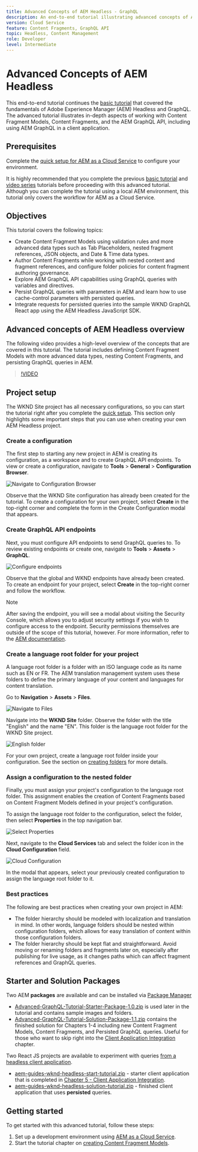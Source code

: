 ```yaml
---
title: Advanced Concepts of AEM Headless - GraphQL
description: An end-to-end tutorial illustrating advanced concepts of Adobe Experience Manager (AEM) GraphQL APIs.
version: Cloud Service
feature: Content Fragments, GraphQL API
topic: Headless, Content Management
role: Developer
level: Intermediate
---
```

# Advanced Concepts of AEM Headless

This end-to-end tutorial continues the [basic tutorial](../multi-step/overview.md) that covered the fundamentals of Adobe Experience Manager (AEM) Headless and GraphQL. The advanced tutorial illustrates in-depth aspects of working with Content Fragment Models, Content Fragments, and the AEM GraphQL API, including using AEM GraphQL in a client application.

## Prerequisites

Complete the [quick setup for AEM as a Cloud Service](../quick-setup/cloud-service.md) to configure your environment.

It is highly recommended that you complete the previous [basic tutorial](../multi-step/overview.md) and [video series](../video-series/modeling-basics.md) tutorials before proceeding with this advanced tutorial. Although you can complete the tutorial using a local AEM environment, this tutorial only covers the workflow for AEM as a Cloud Service.

## Objectives

This tutorial covers the following topics:

* Create Content Fragment Models using validation rules and more advanced data types such as Tab Placeholders, nested fragment references, JSON objects, and Date & Time data types.
* Author Content Fragments while working with nested content and fragment references, and configure folder policies for content fragment authoring governance.
* Explore AEM GraphQL API capabilities using GraphQL queries with variables and directives.
* Persist GraphQL queries with parameters in AEM and learn how to use cache-control parameters with persisted queries.
* Integrate requests for persisted queries into the sample WKND GraphQL React app using the AEM Headless JavaScript SDK.

## Advanced concepts of AEM Headless overview

The following video provides a high-level overview of the concepts that are covered in this tutorial. The tutorial includes defining Content Fragment Models with more advanced data types, nesting Content Fragments, and persisting GraphQL queries in AEM.

>[!VIDEO](https://video.tv.adobe.com/v/340035/?quality=12&learn=on)

## Project setup

The WKND Site project has all necessary configurations, so you can start the tutorial right after you complete the [quick setup](../quick-setup/cloud-service.md). This section only highlights some important steps that you can use when creating your own AEM Headless project.

### Create a configuration

The first step to starting any new project in AEM is creating its configuration, as a workspace and to create GraphQL API endpoints. To view or create a configuration, navigate to **Tools** > **General** > **Configuration Browser**.

![Navigate to Configuration Browser](assets/overview/create-configuration.png)

Observe that the WKND Site configuration has already been created for the tutorial. To create a configuration for your own project, select **Create** in the top-right corner and complete the form in the Create Configuration modal that appears.

### Create GraphQL API endpoints

Next, you must configure API endpoints to send GraphQL queries to. To review existing endpoints or create one, navigate to **Tools** > **Assets** > **GraphQL**.

![Configure endpoints](assets/overview/endpoints.png)

Observe that the global and WKND endpoints have already been created. To create an endpoint for your project, select **Create** in the top-right corner and follow the workflow.

>[!NOTE]
>
> After saving the endpoint, you will see a modal about visiting the Security Console, which allows you to adjust security settings if you wish to configure access to the endpoint. Security permissions themselves are outside of the scope of this tutorial, however. For more information, refer to the [AEM documentation](https://experienceleague.adobe.com/docs/experience-manager-64/administering/security/security.html).

### Create a language root folder for your project

A language root folder is a folder with an ISO language code as its name such as EN or FR. The AEM translation management system uses these folders to define the primary language of your content and languages for content translation.

Go to **Navigation** > **Assets** > **Files**.

![Navigate to Files](assets/overview/files.png)

Navigate into the **WKND Site** folder. Observe the folder with the title "English" and the name "EN". This folder is the language root folder for the WKND Site project.

![English folder](assets/overview/english.png)

For your own project, create a language root folder inside your configuration. See the section on [creating folders](/help/headless-tutorial/graphql/advanced-graphql/author-content-fragments.md#create-folders) for more details.

### Assign a configuration to the nested folder

Finally, you must assign your project's configuration to the language root folder. This assignment enables the creation of Content Fragments based on Content Fragment Models defined in your project's configuration.

To assign the language root folder to the configuration, select the folder, then select **Properties** in the top navigation bar.

![Select Properties](assets/overview/properties.png)

Next, navigate to the **Cloud Services** tab and select the folder icon in the **Cloud Configuration** field.

![Cloud Configuration](assets/overview/cloud-conf.png)

In the modal that appears, select your previously created configuration to assign the language root folder to it.

### Best practices

The following are best practices when creating your own project in AEM:

* The folder hierarchy should be modeled with localization and translation in mind. In other words, language folders should be nested within configuration folders, which allows for easy translation of content within those configuration folders.
* The folder hierarchy should be kept flat and straightforward. Avoid moving or renaming folders and fragments later on, especially after publishing for live usage, as it changes paths which can affect fragment references and GraphQL queries.

## Starter and Solution Packages

Two AEM **packages** are available and can be installed via [Package Manager](/help/headless-tutorial/graphql/advanced-graphql/author-content-fragments.md#sample-content)

* [Advanced-GraphQL-Tutorial-Starter-Package-1.0.zip](/help/headless-tutorial/graphql/advanced-graphql/assets/tutorial-files/Advanced-GraphQL-Tutorial-Starter-Package-1.0.zip) is used later in the tutorial and contains sample images and folders.
* [Advanced-GraphQL-Tutorial-Solution-Package-1.1.zip](/help/headless-tutorial/graphql/advanced-graphql/assets/tutorial-files/Advanced-GraphQL-Tutorial-Solution-Package-1.1.zip) contains the finished solution for Chapters 1-4 including new Content Fragment Models, Content Fragments, and Persisted GraphQL queries. Useful for those who want to skip right into the [Client Application Integration](/help/headless-tutorial/graphql/advanced-graphql/client-application-integration.md) chapter.

Two React JS projects are available to experiment with queries [from a headless client application](/help/headless-tutorial/graphql/advanced-graphql/client-application-integration.md).

* [aem-guides-wknd-headless-start-tutorial.zip](/help/headless-tutorial/graphql/advanced-graphql/assets/tutorial-files/aem-guides-wknd-headless-start-tutorial.zip) - starter client application that is completed in [Chapter 5 - Client Application Integration](/help/headless-tutorial/graphql/advanced-graphql/client-application-integration.md).
* [aem-guides-wknd-headless-solution-tutorial.zip](/help/headless-tutorial/graphql/advanced-graphql/assets/tutorial-files/aem-guides-wknd-headless-solution-tutorial.zip) - finished client application that uses **persisted** queries.


## Getting started

To get started with this advanced tutorial, follow these steps:

1. Set up a development environment using [AEM as a Cloud Service](../quick-setup/cloud-service.md).
1. Start the tutorial chapter on [creating Content Fragment Models](/help/headless-tutorial/graphql/advanced-graphql/create-content-fragment-models.md).
